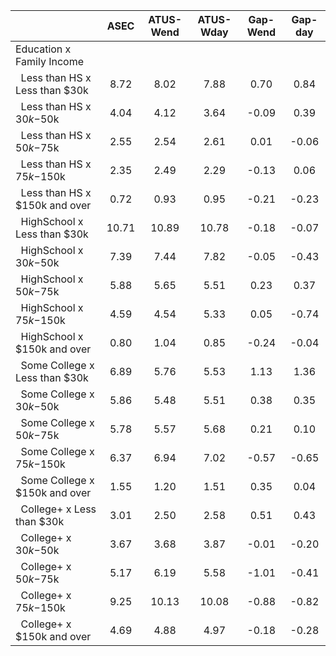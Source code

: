 
|                      |         ASEC |    ATUS-Wend |    ATUS-Wday |     Gap-Wend |      Gap-day |
| -------------------- | :----------: | :----------: | :----------: | :----------: | :----------: |
| Education x Family Income |              |              |              |              |              |
| &nbsp;&nbsp;Less than HS x Less than $30k |         8.72 |         8.02 |         7.88 |         0.70 |         0.84 |
| &nbsp;&nbsp;Less than HS x $30k-$50k |         4.04 |         4.12 |         3.64 |        -0.09 |         0.39 |
| &nbsp;&nbsp;Less than HS x $50k-$75k |         2.55 |         2.54 |         2.61 |         0.01 |        -0.06 |
| &nbsp;&nbsp;Less than HS x $75k-$150k |         2.35 |         2.49 |         2.29 |        -0.13 |         0.06 |
| &nbsp;&nbsp;Less than HS x $150k and over |         0.72 |         0.93 |         0.95 |        -0.21 |        -0.23 |
| &nbsp;&nbsp;HighSchool x Less than $30k |        10.71 |        10.89 |        10.78 |        -0.18 |        -0.07 |
| &nbsp;&nbsp;HighSchool x $30k-$50k |         7.39 |         7.44 |         7.82 |        -0.05 |        -0.43 |
| &nbsp;&nbsp;HighSchool x $50k-$75k |         5.88 |         5.65 |         5.51 |         0.23 |         0.37 |
| &nbsp;&nbsp;HighSchool x $75k-$150k |         4.59 |         4.54 |         5.33 |         0.05 |        -0.74 |
| &nbsp;&nbsp;HighSchool x $150k and over |         0.80 |         1.04 |         0.85 |        -0.24 |        -0.04 |
| &nbsp;&nbsp;Some College x Less than $30k |         6.89 |         5.76 |         5.53 |         1.13 |         1.36 |
| &nbsp;&nbsp;Some College x $30k-$50k |         5.86 |         5.48 |         5.51 |         0.38 |         0.35 |
| &nbsp;&nbsp;Some College x $50k-$75k |         5.78 |         5.57 |         5.68 |         0.21 |         0.10 |
| &nbsp;&nbsp;Some College x $75k-$150k |         6.37 |         6.94 |         7.02 |        -0.57 |        -0.65 |
| &nbsp;&nbsp;Some College x $150k and over |         1.55 |         1.20 |         1.51 |         0.35 |         0.04 |
| &nbsp;&nbsp;College+ x Less than $30k |         3.01 |         2.50 |         2.58 |         0.51 |         0.43 |
| &nbsp;&nbsp;College+ x $30k-$50k |         3.67 |         3.68 |         3.87 |        -0.01 |        -0.20 |
| &nbsp;&nbsp;College+ x $50k-$75k |         5.17 |         6.19 |         5.58 |        -1.01 |        -0.41 |
| &nbsp;&nbsp;College+ x $75k-$150k |         9.25 |        10.13 |        10.08 |        -0.88 |        -0.82 |
| &nbsp;&nbsp;College+ x $150k and over |         4.69 |         4.88 |         4.97 |        -0.18 |        -0.28 |

